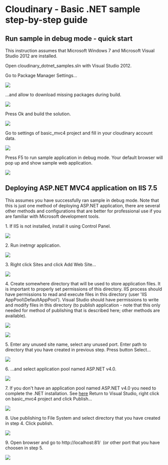 Cloudinary - Basic .NET sample step-by-step guide
=================================================

## Run sample in debug mode - quick start

This instruction assumes that Microsoft Windows 7 and Microsoft Visual
Studio 2012 are installed.

Open cloudinary\_dotnet\_samples.sln with Visual Studio 2012.

Go to Package Manager Settings... 

![](https://raw.github.com/cloudinary/CloudinaryDotNet/master/samples/screenshots/screen1.png)

...and allow to download missing packages during build. 

![](https://raw.github.com/cloudinary/CloudinaryDotNet/master/samples/screenshots/screen2.png)

Press Ok and build the solution. 

![](https://raw.github.com/cloudinary/CloudinaryDotNet/master/samples/screenshots/screen3.png)

Go to settings of basic\_mvc4 project and fill in your cloudinary account data. 

![](https://raw.github.com/cloudinary/CloudinaryDotNet/master/samples/screenshots/screen4.png)

Press F5 to run sample application in debug mode. Your default browser will pop up and show sample web application. 

![](https://raw.github.com/cloudinary/CloudinaryDotNet/master/samples/screenshots/screen5.png)

## Deploying ASP.NET MVC4 application on IIS 7.5

This assumes you have successfully ran sample in debug mode. 
Note that this is just one method of deploying ASP.NET application, there are
several other methods and configurations that are better for professional use if you are familiar with Microsoft development tools.

1\. If IIS is not installed, install it using Control Panel. 

![](https://raw.github.com/cloudinary/CloudinaryDotNet/master/samples/screenshots/screen6.png)

2\. Run inetmgr application. 

![](https://raw.github.com/cloudinary/CloudinaryDotNet/master/samples/screenshots/screen7.png)

3\. Right click Sites and click Add Web Site... 

![](https://raw.github.com/cloudinary/CloudinaryDotNet/master/samples/screenshots/screen8.png)

4\. Create somewhere directory that will be used to store application files. It is important to properly set permissions of this
directory. IIS process should have permissions to read and execute files in this directory (user 'IIS AppPool\\DefaultAppPool'). Visual
Studio should have permissions to write and modify files in this directory (to publish application - note that this only needed for
method of publishing that is described here; other methods are
available). 

![](https://raw.github.com/cloudinary/CloudinaryDotNet/master/samples/screenshots/screen9.png) 

![](https://raw.github.com/cloudinary/CloudinaryDotNet/master/samples/screenshots/screen10.png) 

5\. Enter any unused site name, select any unused port. Enter path to directory that you have created in previous step. Press button Select...
    
![](https://raw.github.com/cloudinary/CloudinaryDotNet/master/samples/screenshots/screen11.png)

6\. ...and select application pool named ASP.NET v4.0. 

![](https://raw.github.com/cloudinary/CloudinaryDotNet/master/samples/screenshots/screen12.png)

7\. If you don't have an application pool named ASP.NET v4.0 you need to complete the .NET installation. See [here](http://stackoverflow.com/questions/4890245/how-to-add-asp-net-4-0-as-application-pool-on-iis-7-windows-7) 
Return to Visual Studio, right click on basic\_mvc4 project and click Publish... 

![](https://raw.github.com/cloudinary/CloudinaryDotNet/master/samples/screenshots/screen13.png)

8\. Use publishing to File System and select directory that you have created in step 4. Click publish. 

![](https://raw.github.com/cloudinary/CloudinaryDotNet/master/samples/screenshots/screen14.png)

9\. Open browser and go to http://localhost:81/  (or other port that you have choosen in step 5. 

![](https://raw.github.com/cloudinary/CloudinaryDotNet/master/samples/screenshots/screen15.png)

